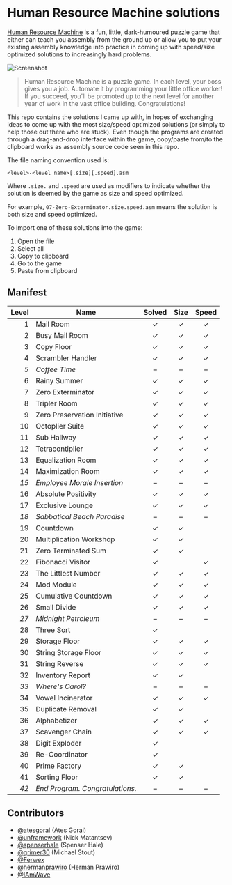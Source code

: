 # Human Resource Machine solutions

[Human Resource Machine](http://tomorrowcorporation.com/humanresourcemachine) is a fun, little, dark-humoured puzzle game that either can teach you assembly from the ground up or allow you to put your existing assembly knowledge into practice in coming up with speed/size optimized solutions to increasingly hard problems.

![Screenshot](http://tomorrowcorporation.com/blog/wp-content/themes/tcTheme2/images/hrm/screenshots/hrm_04.png)

> Human Resource Machine is a puzzle game. In each level, your boss gives you a job. Automate it by programming your little office worker! If you succeed, you'll be promoted up to the next level for another year of work in the vast office building. Congratulations!

This repo contains the solutions I came up with, in hopes of exchanging ideas to come up with the most size/speed optimized solutions (or simply to help those out there who are stuck). Even though the programs are created through a drag-and-drop interface within the game, copy/paste from/to the clipboard works as assembly source code seen in this repo.

The file naming convention used is:

`<level>-<level name>[.size][.speed].asm`

Where `.size.` and `.speed` are used as modifiers to indicate whether the solution is deemed by the game as size and speed optimized.

For example, `07-Zero-Exterminator.size.speed.asm` means the solution is both size and speed optimized.

To import one of these solutions into the game:

1. Open the file
2. Select all
3. Copy to clipboard
4. Go to the game
5. Paste from clipboard

## Manifest

| Level | Name | Solved | Size | Speed |
| ----: | ---- | :----: | :--: | :---: |
| 1 | Mail Room | &#x2713; | &#x2713; | &#x2713; |
| 2 | Busy Mail Room | &#x2713; | &#x2713; | &#x2713; |
| 3 | Copy Floor | &#x2713; | &#x2713; | &#x2713; |
| 4 | Scrambler Handler | &#x2713; | &#x2713; | &#x2713; |
| _5_ | _Coffee Time_ | &ndash; | &ndash; | &ndash; |
| 6 | Rainy Summer | &#x2713; | &#x2713; | &#x2713; |
| 7 | Zero Exterminator | &#x2713; | &#x2713; | &#x2713; |
| 8 | Tripler Room | &#x2713; | &#x2713; | &#x2713; |
| 9 | Zero Preservation Initiative | &#x2713; | &#x2713; | &#x2713; |
| 10 | Octoplier Suite | &#x2713; | &#x2713; | &#x2713; |
| 11 | Sub Hallway | &#x2713; | &#x2713; | &#x2713; |
| 12 | Tetracontiplier | &#x2713; | &#x2713; | &#x2713; |
| 13 | Equalization Room | &#x2713; | &#x2713; | &#x2713; |
| 14 | Maximization Room | &#x2713; | &#x2713; | &#x2713; |
| _15_ | _Employee Morale Insertion_ | &ndash; | &ndash; | &ndash; |
| 16 | Absolute Positivity | &#x2713; | &#x2713; | &#x2713; |
| 17 | Exclusive Lounge | &#x2713; | &#x2713; | &#x2713; |
| _18_ | _Sabbatical Beach Paradise_ | &ndash; | &ndash; | &ndash; |
| 19 | Countdown | &#x2713; | &#x2713; | |
| 20 | Multiplication Workshop | &#x2713; | &#x2713; | |
| 21 | Zero Terminated Sum | &#x2713; | &#x2713; | |
| 22 | Fibonacci Visitor | &#x2713; | | &#x2713; |
| 23 | The Littlest Number | &#x2713; | &#x2713; | &#x2713; |
| 24 | Mod Module | &#x2713; | &#x2713; | &#x2713; |
| 25 | Cumulative Countdown | &#x2713; | &#x2713; | &#x2713; |
| 26 | Small Divide | &#x2713; | &#x2713; | &#x2713; |
| _27_ | _Midnight Petroleum_ | &ndash; | &ndash; | &ndash; |
| 28 | Three Sort | &#x2713; | | |
| 29 | Storage Floor | &#x2713; | &#x2713; | &#x2713; |
| 30 | String Storage Floor | &#x2713; | &#x2713; | &#x2713; |
| 31 | String Reverse | &#x2713; | &#x2713; | &#x2713; |
| 32 | Inventory Report | &#x2713; | &#x2713; | |
| _33_ | _Where's Carol?_ | &ndash; | &ndash; | &ndash; |
| 34 | Vowel Incinerator | &#x2713; | &#x2713; | &#x2713; |
| 35 | Duplicate Removal | &#x2713; | &#x2713; | |
| 36 | Alphabetizer | &#x2713; | &#x2713; | &#x2713; |
| 37 | Scavenger Chain | &#x2713; | &#x2713; | &#x2713; |
| 38 | Digit Exploder | &#x2713; | | |
| 39 | Re-Coordinator | &#x2713; | | |
| 40 | Prime Factory | &#x2713; | &#x2713; | |
| 41 | Sorting Floor | &#x2713; | &#x2713; | |
| _42_ | _End Program. Congratulations._ | &ndash; | &ndash; | &ndash; |

## Contributors

* [@atesgoral](https://github.com/atesgoral) (Ates Goral)
* [@unframework](https://github.com/unframework) (Nick Matantsev)
* [@spenserhale](https://github.com/spenserhale) (Spenser Hale)
* [@grimer30](https://github.com/grimer30) (Michael Stout)
* [@Ferwex](https://github.com/Ferwex)
* [@hermanprawiro](https://github.com/hermanprawiro) (Herman Prawiro)
* [@IAmWave](https://github.com/IAmWave)

